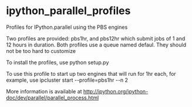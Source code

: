 ipython_parallel_profiles
=========================

Profiles for IPython.parallel using the PBS engines

Two profiles are provided: pbs1hr, and pbs12hr which submit jobs of 1 and 12 hours in duration. Both profiles use a queue named defaul. They should not be too hard to customize

To install the profiles, use
    python setup.py

To use this profile to start up two engines that will run for 1hr each, for example, use
    ipcluster start --profile=pbs1hr --n 2

More information is available at http://ipython.org/ipython-doc/dev/parallel/parallel_process.html

